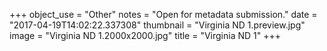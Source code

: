 +++
object_use = "Other"
notes = "Open for metadata submission."
date = "2017-04-19T14:02:22.337308"
thumbnail = "Virginia ND 1.preview.jpg"
image = "Virginia ND 1.2000x2000.jpg"
title = "Virginia ND 1"
+++
